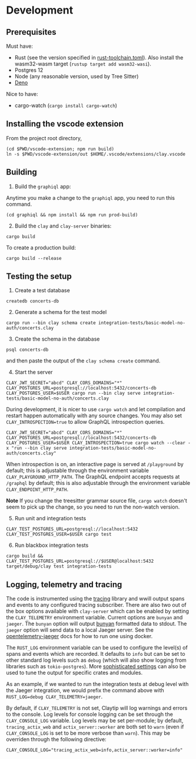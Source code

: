 # Development

## Prerequisites

Must have:

- Rust (see the version specified in [rust-toolchain.toml](rust-toolchain.toml)). Also install the wasm32-wasm target (`rustup target add wasm32-wasi`).
- Postgres 12
- Node (any reasonable version, used by Tree Sitter)
- [Deno](https://deno.land/)

Nice to have:

- cargo-watch (`cargo install cargo-watch`)

## Installing the vscode extension

From the project root directory,

```
(cd $PWD/vscode-extension; npm run build)
ln -s $PWD/vscode-extension/out $HOME/.vscode/extensions/clay.vscode
```

## Building

1. Build the `graphiql` app:

Anytime you make a change to the `graphiql` app, you need to run this command.

```
(cd graphiql && npm install && npm run prod-build)
```

2. Build the `clay` and `clay-server` binaries:

```
cargo build
```

To create a production build:

```
cargo build --release
```

## Testing the setup

1. Create a test database

```
createdb concerts-db
```

2. Generate a schema for the test model

```
cargo run --bin clay schema create integration-tests/basic-model-no-auth/concerts.clay
```

3. Create the schema in the database

```
psql concerts-db
```

and then paste the output of the `clay schema create` command.

4. Start the server

```
CLAY_JWT_SECRET="abcd" CLAY_CORS_DOMAINS="*" CLAY_POSTGRES_URL=postgresql://localhost:5432/concerts-db CLAY_POSTGRES_USER=$USER cargo run --bin clay serve integration-tests/basic-model-no-auth/concerts.clay
```

During development, it is nicer to use `cargo watch` and let compilation and restart happen automatically with any source changes. You may also set `CLAY_INTROSPECTION=true` to allow GraphQL introspection queries.

```
CLAY_JWT_SECRET="abcd" CLAY_CORS_DOMAINS="*" CLAY_POSTGRES_URL=postgresql://localhost:5432/concerts-db CLAY_POSTGRES_USER=$USER CLAY_INTROSPECTION=true cargo watch --clear -x "run --bin clay serve integration-tests/basic-model-no-auth/concerts.clay"
```

When introspection is on, an interactive page is served at `/playground` by default; this is adjustable through the environment variable `CLAY_PLAYGROUND_HTTP_PATH`. The GraphQL endpoint accepts requests at `/graphql` by default; this is also adjustable through the environment variable `CLAY_ENDPOINT_HTTP_PATH`.

**Note**
If you change the treesitter grammar source file, `cargo watch` doesn't seem to pick up the change, so you need to run the non-watch version.

5. Run unit and integration tests

```
CLAY_TEST_POSTGRES_URL=postgresql://localhost:5432 CLAY_TEST_POSTGRES_USER=$USER cargo test
```

6. Run blackbox integration tests

```
cargo build && CLAY_TEST_POSTGRES_URL=postgresql://$USER@localhost:5432 target/debug/clay test integration-tests
```

## Logging, telemetry and tracing

The code is instrumented using the [tracing](https://crates.io/crates/tracing) library and wwill output spans and events to any configured tracing subscriber. There are also two out of the box options available with `clay-server` which can be enabled by setting the `CLAY_TELEMETRY` environment variable. Current options are `bunyan` and `jaeger`. The `bunyan` option will output [bunyan](https://crates.io/crates/tracing-bunyan-formatter) formatted data to stdout. The `jaeger` option will send data to a local Jaeger server. See the [opentelemetry-jaeger](https://crates.io/crates/opentelemetry-jaeger) docs for how to run one using docker.

The `RUST_LOG` environment variable can be used to configure the level(s) of spans and events which are recorded. It defaults to `info` but can be set to other standard log levels such as `debug` (which will also show logging from libraries such as `tokio-postgres`). More [sophisticated settings](https://docs.rs/tracing-subscriber/latest/tracing_subscriber/struct.EnvFilter.html) can also be used to tune the output for specific crates and modules.

As an example, if we wanted to run the integration tests at debug level with the Jaeger integration, we would prefix the command above with `RUST_LOG=debug CLAY_TELEMETRY=jaeger`.

By default, if `CLAY_TELEMETRY` is not set, Claytip will log warnings and errors to the console. Log levels for console logging can be set through the `CLAY_CONSOLE_LOG` variable. Log levels may be set per-module; by default, `tracing_actix_web` and `actix_server::worker` are both set to `warn` (even if `CLAY_CONSOLE_LOG` is set to be more verbose than `warn`). This may be overriden through the following directive:

`CLAY_CONSOLE_LOG="tracing_actix_web=info,actix_server::worker=info"`
